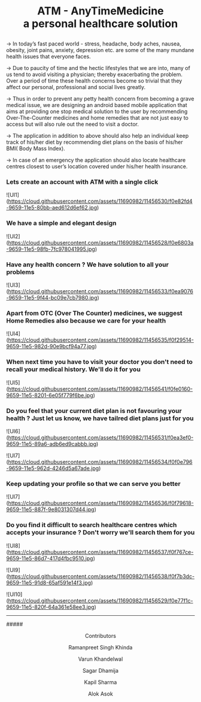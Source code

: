 # <p align="center">ATM - AnyTimeMedicine<br/>a personal healthcare solution</p>

-> In today’s fast paced world - stress, headache, body aches, nausea, obesity, joint pains, anxiety, depression etc. are some of the many mundane health issues that everyone faces.

-> Due to paucity of time and the hectic lifestyles that we are into, many of us tend to avoid visiting a physician; thereby exacerbating the problem. Over a period of time these health concerns become so trivial that they affect our personal, professional and social lives greatly.

-> Thus in order to prevent any petty health concern from becoming a grave medical issue, we are designing an android based mobile application that aims at providing one stop medical solution to the user by recommending Over-The-Counter medicines and home remedies that are not just easy to access but will also rule out the need to visit a doctor.

-> The application in addition to above should also help an individual keep track of his/her diet by recommending diet plans on the basis of his/her BMI( Body Mass Index).

-> In case of an emergency the application should also locate healthcare centres closest to user’s location covered under his/her health insurance.


### Lets create an account with ATM with a single click
![UI1] (https://cloud.githubusercontent.com/assets/11690982/11456530/f0e82fd4-9659-11e5-80bb-aed612d6ef62.jpg)


### We have a simple and elegant design
![UI2] (https://cloud.githubusercontent.com/assets/11690982/11456528/f0e6803a-9659-11e5-98fb-7fc978041995.jpg)


### Have any health concern ? We have solution to all your problems
![UI3] (https://cloud.githubusercontent.com/assets/11690982/11456533/f0ea9076-9659-11e5-9f44-bc09e7cb7980.jpg)


### Apart from OTC (Over The Counter) medicines, we suggest Home Remedies also because we care for your health
![UI4] (https://cloud.githubusercontent.com/assets/11690982/11456535/f0f29514-9659-11e5-982d-90e9bcf94a77.jpg)


### When next time you have to visit your doctor you don't need to recall your medical history. We'll do it for you
![UI5] (https://cloud.githubusercontent.com/assets/11690982/11456541/f0fe0160-9659-11e5-8201-6e05f779f6be.jpg)


### Do you feel that your current diet plan is not favouring your health ? Just let us know, we have tailred diet plans just for you
![UI6] (https://cloud.githubusercontent.com/assets/11690982/11456531/f0ea3ef0-9659-11e5-89a6-adb6ed9cabbb.jpg)

![UI7] (https://cloud.githubusercontent.com/assets/11690982/11456534/f0f0e796-9659-11e5-962d-4246d5a67ade.jpg)


### Keep updating your profile so that we can serve you better
![UI7] (https://cloud.githubusercontent.com/assets/11690982/11456536/f0f79618-9659-11e5-887f-9e8031307d44.jpg)


### Do you find it difficult to search healthcare centres which accepts your insurance ? Don't worry we'll search them for you 
![UI8] (https://cloud.githubusercontent.com/assets/11690982/11456537/f0f767ce-9659-11e5-86d7-417d4fbc9510.jpg)

![UI9] (https://cloud.githubusercontent.com/assets/11690982/11456538/f0f7b3dc-9659-11e5-91d8-65af591e14f3.jpg)

![UI10] (https://cloud.githubusercontent.com/assets/11690982/11456529/f0e77f1c-9659-11e5-820f-64a361e58ee3.jpg)


-------------------------------------------------------------------------------------------------------------------
#####<p align="center">Contributors</p>

<p align="center">Ramanpreet Singh Khinda</p>
<p align="center">Varun Khandelwal</p>
<p align="center">Sagar Dhamija</p>
<p align="center">Kapil Sharma</p>
<p align="center">Alok Asok</p>
